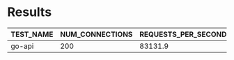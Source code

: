# Results
| TEST_NAME | NUM_CONNECTIONS | REQUESTS_PER_SECOND | P50_MILLIS | P99_MILLIS | P999_MILLIS | API_RSS_MB | API_CPU_TIME | API_THREADS |
| --------- | --------------- | ------------------- | ---------- | ---------- | ----------- | ---------- | ------------ | ----------- |
| go-api | 200 | 83131.9 | 1.8910 | 7.6055 | 10.6827 | 17.5480 | 00:00:27 | 11 |
